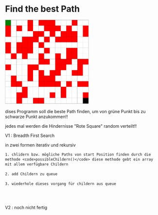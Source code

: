 <h1>Find the best Path</h1>
<img src="bilder/Screenshot%202023-06-19%20162108.png" alt="gamePlay" width="275"  height="275"/>
<p>dises Programm soll die beste Path finden, um von grüne Punkt bis zu schwarze Punkt anzukommen!!</p>
<p>jedes mal werden die Hindernisse "Rote Square" random verteilt!!</p>

<p>V1 : Breadth First Search</p> 
    in zwei formen iterativ und rekursiv <br>
    
    1. chlidern bzw. mögliche Paths von start Position finden durch die methode <code>possibleChildern()</code> diese methode gebt ein array mit allem verfügbare Childern

    2. add Childern zu queue

    3. wiederhole dieses vorgang für childern aus queue 
    

<br>
<br>
<p>V2 : noch nicht fertig</p> 